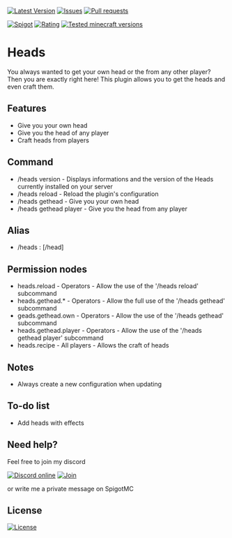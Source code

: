 [![Latest Version](https://img.shields.io/spiget/version/81202?label=Latest%20version&color=blueviolet)](https://github.com/Gaming12846/Heads/releases)
[![Issues](https://img.shields.io/github/issues/Gaming12846/Heads?label=Issues)](https://github.com/Gaming12846/Heads/issues)
[![Pull requests](https://img.shields.io/github/issues-pr/Gaming12846/Heads?label=Pull%20requests)](https://github.com/Gaming12846/Heads/pulls)

[![Spigot](https://img.shields.io/badge/Spigot-orange)](https://www.spigotmc.org/resources/81202/)
[![Rating](https://img.shields.io/spiget/rating/81202?label=Rating&color=orange)](https://www.spigotmc.org/resources/81202/reviews)
[![Tested minecraft versions](https://img.shields.io/spiget/tested-versions/81202?label=Tested%20minecraft%20versions)](https://www.spigotmc.org/resources/81202/)
# Heads

You always wanted to get your own head or the from any other player? Then you are exactly right here! This plugin allows you to get the heads and even craft them.

## Features
- Give you your own head
- Give you the head of any player
- Craft heads from players

## Command
- /heads version - Displays informations and the version of the Heads currently installed on your server
- /heads reload - Reload the plugin's configuration
- /heads gethead - Give you your own head
- /heads gethead player - Give you the head from any player

## Alias
- /heads : [/head]

## Permission nodes
- heads.reload - Operators - Allow the use of the '/heads reload' subcommand
- heads.gethead.* - Operators - Allow the full use of the '/heads gethead' subcommand
- geads.gethead.own - Operators - Allow the use of the '/heads gethead' subcommand
- heads.gethead.player - Operators - Allow the use of the '/heads gethead player' subcommand
- heads.recipe - All players - Allows the craft of heads

## Notes
- Always create a new configuration when updating

## To-do list
- Add heads with effects

## Need help?
Feel free to join my discord

[![Discord online](https://img.shields.io/discord/860788206106574848?label=Online&logo=discord&color=blue)](https://discord.com/invite/XvK2UMfGEJ)
[![Join](https://img.shields.io/badge/Join-blue)](https://discord.com/invite/XvK2UMfGEJ)

or write me a private message on SpigotMC

## License
[![License](https://img.shields.io/github/license/Gaming12846/Heads?label=License&color=red)](https://github.com/Gaming12846/Heads/blob/master/LICENSE)